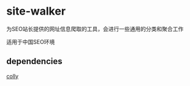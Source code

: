 # site-walker

为SEO站长提供的网址信息爬取的工具，会进行一些通用的分类和聚合工作

适用于中国SEO环境

## dependencies

[colly](https://github.com/gocolly/colly)

